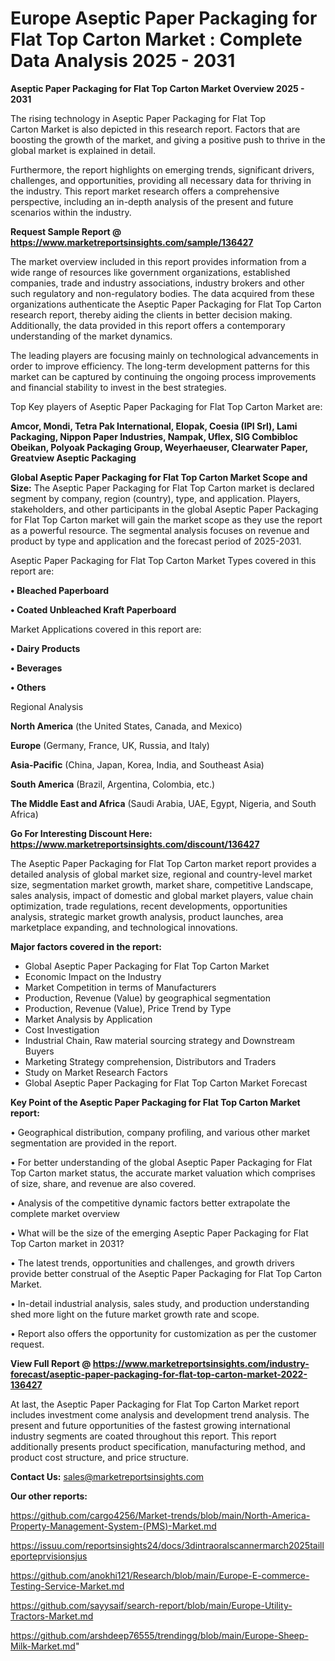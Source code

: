 # Europe Aseptic Paper Packaging for Flat Top Carton Market : Complete Data Analysis 2025 - 2031

<Strong> Aseptic Paper Packaging for Flat Top Carton Market Overview 2025 - 2031</strong>

The rising technology in Aseptic Paper Packaging for Flat Top Carton Market is also depicted in this research report. Factors that are boosting the growth of the market, and giving a positive push to thrive in the global market is explained in detail.

Furthermore, the report highlights on emerging trends, significant drivers, challenges, and opportunities, providing all necessary data for thriving in the industry. This report market research offers a comprehensive perspective, including an in-depth analysis of the present and future scenarios within the industry.

<strong>Request Sample Report @ <a href=https://www.marketreportsinsights.com/sample/136427>https://www.marketreportsinsights.com/sample/136427</a></strong>

The market overview included in this report provides information from a wide range of resources like government organizations, established companies, trade and industry associations, industry brokers and other such regulatory and non-regulatory bodies. The data acquired from these organizations authenticate the Aseptic Paper Packaging for Flat Top Carton research report, thereby aiding the clients in better decision making. Additionally, the data provided in this report offers a contemporary understanding of the market dynamics.

The leading players are focusing mainly on technological advancements in order to improve efficiency. The long-term development patterns for this market can be captured by continuing the ongoing process improvements and financial stability to invest in the best strategies.

Top Key players of Aseptic Paper Packaging for Flat Top Carton Market are:

<strong>Amcor, Mondi, Tetra Pak International, Elopak, Coesia (IPI Srl), Lami Packaging, Nippon Paper Industries, Nampak, Uflex, SIG Combibloc Obeikan, Polyoak Packaging Group, Weyerhaeuser, Clearwater Paper, Greatview Aseptic Packaging</strong>

<strong><b>Global Aseptic Paper Packaging for Flat Top Carton Market Scope and Size:</b></strong>
The Aseptic Paper Packaging for Flat Top Carton market is declared segment by company, region (country), type, and application. Players, stakeholders, and other participants in the global Aseptic Paper Packaging for Flat Top Carton market will gain the market scope as they use the report as a powerful resource. The segmental analysis focuses on revenue and product by type and application and the forecast period of 2025-2031.

Aseptic Paper Packaging for Flat Top Carton Market Types covered in this report are:

<strong>• Bleached Paperboard

• Coated Unbleached Kraft Paperboard</strong>

Market Applications covered in this report are:

<strong>• Dairy Products

• Beverages

• Others</strong> 

Regional Analysis

<strong>North America</strong> (the United States, Canada, and Mexico)

<strong>Europe</strong> (Germany, France, UK, Russia, and Italy)

<strong>Asia-Pacific</strong> (China, Japan, Korea, India, and Southeast Asia)

<strong>South America</strong> (Brazil, Argentina, Colombia, etc.)

<strong>The Middle East and Africa</strong> (Saudi Arabia, UAE, Egypt, Nigeria, and South Africa)

<strong>Go For Interesting Discount Here: <a href=https://www.marketreportsinsights.com/discount/136427>https://www.marketreportsinsights.com/discount/136427</a></strong>

The Aseptic Paper Packaging for Flat Top Carton market report provides a detailed analysis of global market size, regional and country-level market size, segmentation market growth, market share, competitive Landscape, sales analysis, impact of domestic and global market players, value chain optimization, trade regulations, recent developments, opportunities analysis, strategic market growth analysis, product launches, area marketplace expanding, and technological innovations.

<strong><b>Major factors covered in the report:</b></strong>
<ul>
  <li>Global Aseptic Paper Packaging for Flat Top Carton Market </li>
  <li>Economic Impact on the Industry</li>
  <li>Market Competition in terms of Manufacturers</li>
  <li>Production, Revenue (Value) by geographical segmentation</li>
  <li>Production, Revenue (Value), Price Trend by Type</li>
  <li>Market Analysis by Application</li>
  <li>Cost Investigation</li>
  <li>Industrial Chain, Raw material sourcing strategy and Downstream Buyers</li>
  <li>Marketing Strategy comprehension, Distributors and Traders</li>
  <li>Study on Market Research Factors</li>
  <li>Global Aseptic Paper Packaging for Flat Top Carton Market Forecast</li>
</ul>

<strong><b>Key Point of the Aseptic Paper Packaging for Flat Top Carton Market report:</b></strong>

• Geographical distribution, company profiling, and various other market segmentation are provided in the report.

• For better understanding of the global Aseptic Paper Packaging for Flat Top Carton market status, the accurate market valuation which comprises of size, share, and revenue are also covered.

• Analysis of the competitive dynamic factors better extrapolate the complete market overview

• What will be the size of the emerging Aseptic Paper Packaging for Flat Top Carton market in 2031?

• The latest trends, opportunities and challenges, and growth drivers provide better construal of the Aseptic Paper Packaging for Flat Top Carton Market.

• In-detail industrial analysis, sales study, and production understanding shed more light on the future market growth rate and scope.

• Report also offers the opportunity for customization as per the customer request.

<strong><b>View Full Report @ <a href=https://www.marketreportsinsights.com/industry-forecast/aseptic-paper-packaging-for-flat-top-carton-market-2022-136427>https://www.marketreportsinsights.com/industry-forecast/aseptic-paper-packaging-for-flat-top-carton-market-2022-136427</a></b></strong>


At last, the Aseptic Paper Packaging for Flat Top Carton Market report includes investment come analysis and development trend analysis. The present and future opportunities of the fastest growing international industry segments are coated throughout this report. This report additionally presents product specification, manufacturing method, and product cost structure, and price structure.

<strong>Contact Us:</strong>
sales@marketreportsinsights.com

<strong>Our other reports:</strong>

<a href=https://github.com/cargo4256/Market-trends/blob/main/North-America-Property-Management-System-(PMS)-Market.md>https://github.com/cargo4256/Market-trends/blob/main/North-America-Property-Management-System-(PMS)-Market.md</a>

<a href=https://issuu.com/reportsinsights24/docs/3dintraoralscannermarch2025tailleporteprvisionsjus>https://issuu.com/reportsinsights24/docs/3dintraoralscannermarch2025tailleporteprvisionsjus</a>

<a href=https://github.com/anokhi121/Research/blob/main/Europe-E-commerce-Testing-Service-Market.md>https://github.com/anokhi121/Research/blob/main/Europe-E-commerce-Testing-Service-Market.md</a>

<a href=https://github.com/sayysaif/search-report/blob/main/Europe-Utility-Tractors-Market.md>https://github.com/sayysaif/search-report/blob/main/Europe-Utility-Tractors-Market.md</a>

<a href=https://github.com/arshdeep76555/trendingg/blob/main/Europe-Sheep-Milk-Market.md>https://github.com/arshdeep76555/trendingg/blob/main/Europe-Sheep-Milk-Market.md</a>"
